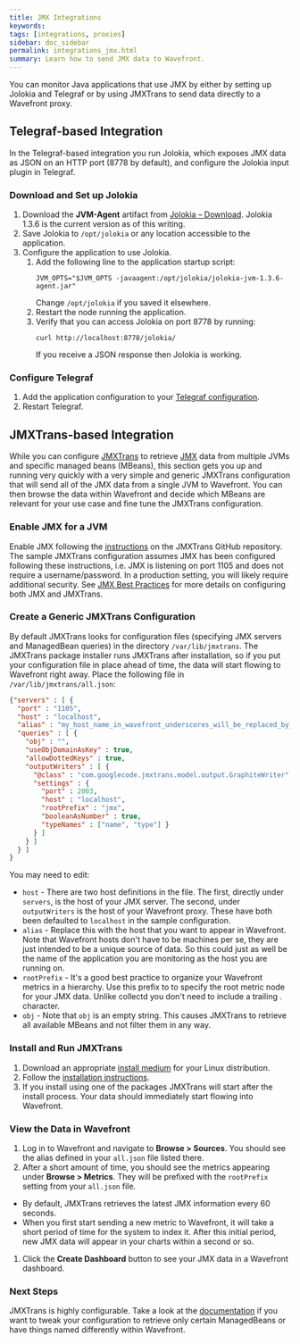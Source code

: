 ```yaml
---
title: JMX Integrations
keywords:
tags: [integrations, proxies]
sidebar: doc_sidebar
permalink: integrations_jmx.html
summary: Learn how to send JMX data to Wavefront.
---
```


You can monitor Java applications that use JMX by either by setting up Jolokia and Telegraf or by using JMXTrans to send data directly to a Wavefront proxy.

## Telegraf-based Integration

In the Telegraf-based integration you run Jolokia, which exposes JMX data as JSON on an HTTP port (8778 by default), and configure the Jolokia input plugin in Telegraf.

### Download and Set up Jolokia

1. Download the **JVM-Agent** artifact from [Jolokia – Download](https://jolokia.org/download.html). Jolokia 1.3.6 is the current version as of this writing.
1. Save Jolokia to `/opt/jolokia` or any location accessible to the application.
1. Configure the application to use Jolokia.
   1. Add the following line to the application startup script:
      ```
      JVM_OPTS="$JVM_OPTS -javaagent:/opt/jolokia/jolokia-jvm-1.3.6-agent.jar"
      ```
      Change `/opt/jolokia` if you saved it elsewhere.
   1. Restart the node running the application.
   1. Verify that you can access Jolokia on port 8778 by running:
      ```
      curl http://localhost:8778/jolokia/
      ```
      If you receive a JSON response then Jolokia is working.

### Configure Telegraf

1. Add the application configuration to your [Telegraf configuration](https://github.com/influxdata/telegraf/tree/master/plugins/inputs/jolokia).
2. Restart Telegraf. 


## JMXTrans-based Integration

While you can configure [JMXTrans](https://github.com/jmxtrans/jmxtrans) to retrieve [JMX](https://en.wikipedia.org/wiki/Java_Management_Extensions) data from multiple JVMs and specific managed beans (MBeans), this section gets you up and running very quickly with a very simple and generic JMXTrans configuration that will send all of the JMX data from a single JVM to Wavefront. You can then browse the data within Wavefront and decide which MBeans are relevant for your use case and fine tune the JMXTrans configuration.

### Enable JMX for a JVM
 
Enable JMX following the [instructions](https://github.com/jmxtrans/jmxtrans/wiki/Installation#enabling-jmx-for-a-jvm) on the JMXTrans GitHub repository. The sample JMXTrans configuration assumes JMX has been configured following these instructions, i.e. JMX is listening on port 1105 and does not require a username/password. In a production setting, you will likely require additional security. See [JMX Best Practices](https://code.google.com/archive/p/jmxtrans/wikis/BestPractices.wiki) for more details on configuring both JMX and JMXTrans.
 
### Create a Generic JMXTrans Configuration
 
By default JMXTrans looks for configuration files (specifying JMX servers and ManagedBean queries) in the directory `/var/lib/jmxtrans`. The JMXTrans package installer runs JMXTrans after installation, so if you put your configuration file in place ahead of time, the data will start flowing to Wavefront right away. Place the following file in `/var/lib/jmxtrans/all.json`:

```json
{"servers" : [ {         
  "port" : "1105",         
  "host" : "localhost",         
  "alias" : "my_host_name_in_wavefront_underscores_will_be_replaced_by_dots",         
  "queries" : [ { 
    "obj" : "", 
    "useObjDomainAsKey" : true, 
    "allowDottedKeys" : true, 
    "outputWriters" : [ { 
      "@class" : "com.googlecode.jmxtrans.model.output.GraphiteWriter", 
      "settings" : { 
        "port" : 2003, 
        "host" : "localhost", 
        "rootPrefix" : "jmx",
        "booleanAsNumber" : true, 
        "typeNames" : ["name", "type"] } 
      } ] 
    } ]
  } ] 
}
```
You may need to edit:

- `host` - There are two host definitions in the file. The first, directly under `servers`, is the host of your JMX server. The second, under `outputWriters` is the host of your Wavefront proxy. These have both been defaulted to `localhost` in the sample configuration.
- `alias` - Replace this with the host that you want to appear in Wavefront. Note that Wavefront hosts don't have to be machines per se, they are just intended to be a unique source of data. So this could just as well be the name of the application you are monitoring as the host you are running on.
- `rootPrefix` - It's a good best practice to organize your Wavefront metrics in a hierarchy. Use this prefix to to specify the root metric node for your JMX data. Unlike collectd you don't need to include a trailing . character.
- `obj` - Note that `obj` is an empty string. This causes JMXTrans to retrieve all available MBeans and not filter them in any way.
 
### Install and Run JMXTrans
 
1. Download an appropriate [install medium](http://central.maven.org/maven2/org/jmxtrans/jmxtrans/250/) for your Linux distribution.
1. Follow the [installation instructions](https://github.com/jmxtrans/jmxtrans/wiki/Installation#introduction).
1. If you install using one of the packages JMXTrans will start after the install process. Your data should immediately start flowing into Wavefront.
 
### View the Data in Wavefront

1. Log in to Wavefront and navigate to **Browse > Sources**. You should see the alias defined in your `all.json` file listed there.
1. After a short amount of time, you should see the metrics appearing under **Browse > Metrics**. They will be prefixed with the `rootPrefix` setting from your `all.json` file.
  - By default, JMXTrans retrieves the latest JMX information every 60 seconds.
  - When you first start sending a new metric to Wavefront, it will take a short period of time for the system to index it. After this initial period, new JMX data will appear in your charts within a second or so.
1. Click the **Create Dashboard** button to see your JMX data in a Wavefront dashboard.
 
### Next Steps
 
JMXTrans is highly configurable. Take a look at the [documentation](https://github.com/jmxtrans/jmxtrans/wiki/Queries) if you want to tweak your configuration to retrieve only certain ManagedBeans or have things named differently within Wavefront.



